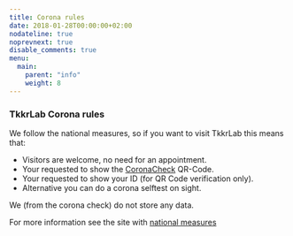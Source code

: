 ```yaml
---
title: Corona rules
date: 2018-01-28T00:00:00+02:00
nodateline: true
noprevnext: true
disable_comments: true
menu:
  main:
    parent: "info"
    weight: 8
---
```


### TkkrLab Corona rules 

We follow the national measures, so if you want to visit TkkrLab this means that:

* Visitors are welcome, no need for an appointment.
* Your requested to show the [CoronaCheck](https://coronacheck.nl/) QR-Code.
* Your requested to show your ID (for QR Code verification only).
* Alternative you can do a corona selftest on sight.

We (from the corona check) do not store any data.

For more information see the site with [national measures](https://coronadashboard.rijksoverheid.nl/landelijk/maatregelen)